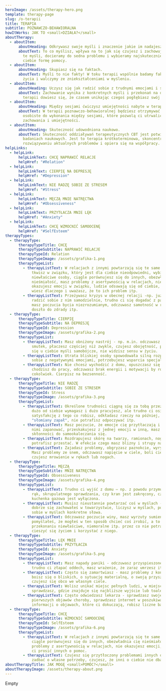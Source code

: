 ```yaml
---
heroImage: /assets/therapy-hero.png
template: therapy-page
slug: /o-terapii
title: TERAPIA
subtitle: POZNAWCZO-BEHAWIORALNA
howItWorks: JAK TO <small>DZIAŁA?</small>
aboutTherapy:
  - aboutItem:
      aboutHeading: Odkrywasz swoje myśli i znaczenie jakie im nadajesz.
      aboutText: To co myślisz, wpływa na to jak się czujesz i zachowujesz. Analizując
        te myśli, docieramy do sedna problemu i wybieramy najskuteczniejszą dla
        ciebie formę pomocy.
  - aboutItem:
      aboutHeading: Skupiasz się na faktach.
      aboutText: Myśli to nie fakty! W toku terapii wspólnie badamy fakty z twojego
        życia i walczymy ze zniekształceniami w myśleniu.
  - aboutItem:
      aboutHeading: Uczysz się jak radzić sobie z trudnymi emocjami i sytuacjami.
      aboutText: Zachowanie wynika z konkretnych myśli i przekonań na dany temat. W
        terapii dowiesz się, że czasem unikając czegoś pogłębiasz swój problem.
  - aboutItem:
      aboutHeading: Między sesjami ćwiczysz umiejętności nabyte w terapii.
      aboutText: W terapii poznawczo-behawioralnej będziesz otrzymywać krótkie prace
        osobiste do wykonania między sesjami, które pozwolą ci utrwalić nowe
        zachowania i umiejętności.
  - aboutItem:
      aboutHeading: Skuteczność udowodniona naukowo.
      aboutText: Skuteczność oddziaływań terapeutycznych CBT jest potwierdzona w
        badaniach naukowych. Jest to terapia krótkoterminowa, skoncentrowana na
        rozwiązywaniu aktualnych problemów i opiera się na współpracy.
helpLinks:
  - helpLink:
      helpLinkText: CHCĘ NAPRAWIĆ RELACJE
      helpHref: "#Relation"
  - helpLink:
      helpLinkText: CIERPIĘ NA DEPRESJĘ
      helpHref: "#Depression"
  - helpLink:
      helpLinkText: NIE RADZĘ SOBIE ZE STRESEM
      helpHref: "#Stress"
  - helpLink:
      helpLinkText: MĘCZĄ MNIE NATRĘCTWA
      helpHref: "#Obsessiveness"
  - helpLink:
      helpLinkText: PRZYTŁACZA MNIE LĘK
      helpHref: "#Anxiety"
  - helpLink:
      helpLinkText: CHCĘ WZMOCNIĆ SAMOOCENĘ
      helpHref: "#SelfEsteem"
therapyTypes:
  - therapyType:
      therapyTypeTitle: CHCĘ
      therapyTypeSubtitle: NAPRAWIĆ RELACJE
      therapyTypeId: Relation
      therapyTypeImage: /assets/grafika-1.png
      therapyTypeList:
        - therapyListText: W relacjach z innymi powtarzają się te same problemy – np.
            tkwisz w związku, który jest dla ciebie nieodpowiedni, wybierasz
            niewłaściwe osoby, ciągle porównujesz się do innych, obezwładnia cię
            nieśmiałość, masz problemy z asertywnością w relacjach, nie
            okazujesz emocji w związku, ludzie odsuwają się od ciebie, ale nie
            wiesz dlaczego i uważasz, że to ich problem itp.
        - therapyListText: Przeżywasz kryzys w obecnej relacji -np. już nie potrafisz
            radzić sobie z nim samodzielnie, trudno ci się dogadać z partnerem,
            masz poczucia bycia niezrozumianym, odczuwasz samotność w relacji,
            doszło do zdrady itp.
  - therapyType:
      therapyTypeTitle: CIERPIĘ
      therapyTypeSubtitle: NA DEPRESJĘ
      therapyTypeId: Depression
      therapyTypeImage: /assets/grafika-2.png
      therapyTypeList:
        - therapyListText: Masz obniżony nastrój - np. m.in. odczuwasz przygnębienie i
            smutek, płaczesz częściej niż zwykle, czujesz obojętność, pojawiają
            się u ciebie myśli samobójcze, nie widzisz sensu w życiu.
        - therapyListText: Utrata bliskiej osoby spowodowała silną rozpacz, nie radzisz
            sobie z negatywnymi emocjami, potrzebujesz wsparcia specjalisty.
        - therapyListText: Nie chcesz wychodzić z domu, opuszczasz się w nauce, nie
            chodzisz do pracy, odczuwasz brak energii i motywacji by robić
            cokolwiek. Cierpisz na bezsenność.
  - therapyType:
      therapyTypeTitle: NIE RADZĘ
      therapyTypeSubtitle: SOBIE ZE STRESEM
      therapyTypeId: Stress
      therapyTypeImage: /assets/grafika-3.png
      therapyTypeList:
        - therapyListText: Określone trudności ciągną się za tobą przez całe życie - np.
            dużo od siebie wymagasz i dużo pracujesz, ale trudno ci osiągnąć
            satysfakcję z tego co robisz, odkładasz rzeczy na później, masz tzw.
            "słomiany zapał", nie potrafisz odpoczywać itp.
        - therapyListText: Masz poczucie, że emocje cię przytłaczają i nie potrafisz nad
            nimi zapanować, przeskakujesz z jednej emocji w inną, masz
            skłonności do samookaleczania się.
        - therapyListText: Rozdrapujesz skórę na twarzy, ramionach, nogach, plecach i nie
            potrafisz przestać. W efekcie czego masz blizny i strupy na ciele.
        - therapyListText: Zajadasz problemy, obgryzasz paznokcie, wyrywasz sobie włosy.
            Masz problemy ze snem, odczuwasz napięcie w ciele, boli cię żołądek,
            czujesz mrowienie w rękach lub nogach.
  - therapyType:
      therapyTypeTitle: MĘCZĄ
      therapyTypeSubtitle: MNIE NATRĘCTWA
      therapyTypeId: Obsessiveness
      therapyTypeImage: /assets/grafika-4.png
      therapyTypeList:
        - therapyListText: Trudno ci wyjść z domu – np. z powodu przymusu dokładnego mycia
            rąk, skrupulatnego sprawdzania, czy kran jest zakręcony, czy
            kuchenka gazowa jest wyłączona.
        - therapyListText: Musisz nieustannie powtarzać coś w myślach - np. czy na pewno
            dobrze się zachowałeś w towarzystwie, liczysz w myślach, powtarzasz
            sobie w myślach konkretne słowa.
        - therapyListText: Odczuwasz poczucie winy, masz wyrzuty sumienia - np. że coś
            pomyślałeś, że mogłeś w ten sposób chcieć coś zrobić, a to w twoim
            przekonaniu niewłaściwe, niemoralne itp. przez co nie potrafisz
            cieszyć się życiem i korzystać z niego.
  - therapyType:
      therapyTypeTitle: LĘK MNIE
      therapyTypeSubtitle: PRZYTŁACZA
      therapyTypeId: Anxiety
      therapyTypeImage: /assets/grafika-5.png
      therapyTypeList:
        - therapyListText: Masz napady paniki - odczuwasz przyspieszone bicie serca,
            trudno ci złapać oddech, masz wrażenie, że zaraz umrzesz itp.
        - therapyListText: Często się zamartwiasz - masz problemy z koncentracją uwagi,
            boisz się o bliskich, o sytuację materialną, o swoją przyszłość,
            czujesz się obco we własnym ciele.
        - therapyListText: Wolisz unikać miejsc pełnych ludzi, w miejscach publicznych
            sprawdzasz, gdzie znajduje się najbliższe wyjście lub toaleta.
        - therapyListText: Często odwiedzasz lekarza - sprawdzasz swoje ciało, wyszukujesz
            pierwszych objawów choroby, sprawdzasz internet w poszukiwaniu
            informacji o objawach, które ci dokuczają, robisz liczne badania.
  - therapyType:
      therapyTypeTitle: CHCĘ
      therapyTypeSubtitle: WZMOCNIĆ SAMOOCENĘ
      therapyTypeId: SelfEsteem
      therapyTypeImage: /assets/grafika-6.png
      therapyTypeList:
        - therapyListText: W relacjach z innymi powtarzają się te same problemy – np.
            ciągle porównujesz się do innych, obezwładnia cię nieśmiałość, masz
            problemy z asertywnością w relacjach, nie okazujesz emocji, trudno
            ci prosić innych o pomoc.
        - therapyListText: Czujesz się przytłoczony problemami innych osób, trudno ci
            zadbać o własne potrzeby, czujesz, że inni o ciebie nie dbają.
aboutTherapyTitle: JAK MOGĘ <small>POMÓC?</small>
aboutTherapyImage: /assets/therapy-about.png
---
```

Empty

